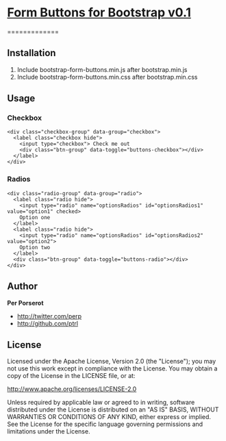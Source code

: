 # [Form Buttons for Bootstrap v0.1](http://ptrl.github.com/bootstrap-form-buttons/)
=============


Installation
-----------

1. Include bootstrap-form-buttons.min.js after bootstrap.min.js
2. Include bootstrap-form-buttons.min.css after bootstrap.min.css


Usage
-----

### Checkbox

    <div class="checkbox-group" data-group="checkbox">
      <label class="checkbox hide">
        <input type="checkbox"> Check me out
        <div class="btn-group" data-toggle="buttons-checkbox"></div>
      </label>
    </div>


### Radios

    <div class="radio-group" data-group="radio">
      <label class="radio hide">
        <input type="radio" name="optionsRadios" id="optionsRadios1" value="option1" checked>
        Option one
      </label>
      <label class="radio hide">
        <input type="radio" name="optionsRadios" id="optionsRadios2" value="option2">
        Option two
      </label>
      <div class="btn-group" data-toggle="buttons-radio"></div>
    </div>


Author
-----

**Per Porserot**

* http://twitter.com/perp
* http://github.com/ptrl


License
-----

Licensed under the Apache License, Version 2.0 (the "License");
you may not use this work except in compliance with the License.
You may obtain a copy of the License in the LICENSE file, or at:

   http://www.apache.org/licenses/LICENSE-2.0

Unless required by applicable law or agreed to in writing, software
distributed under the License is distributed on an "AS IS" BASIS,
WITHOUT WARRANTIES OR CONDITIONS OF ANY KIND, either express or implied.
See the License for the specific language governing permissions and
limitations under the License.
